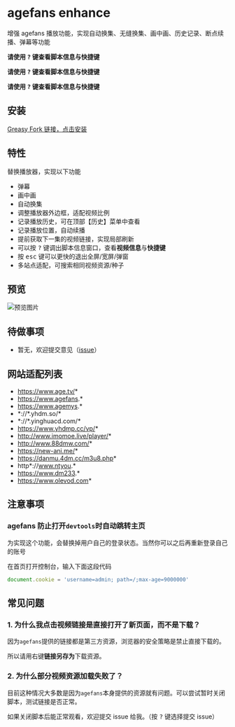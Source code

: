 # agefans enhance

增强 agefans 播放功能，实现自动换集、无缝换集、画中画、历史记录、断点续播、弹幕等功能

**请使用 <kbd>?</kbd> 键查看脚本信息与快捷键**

**请使用 <kbd>?</kbd> 键查看脚本信息与快捷键**

**请使用 <kbd>?</kbd> 键查看脚本信息与快捷键**

## 安装

[Greasy Fork 链接，点击安装](https://greasyfork.org/zh-CN/scripts/424023-agefans-enhance)

## 特性

替换播放器，实现以下功能

- 弹幕
- 画中画
- 自动换集
- 调整播放器外边框，适配视频比例
- 记录播放历史，可在顶部【历史】菜单中查看
- 记录播放位置，自动续播
- 提前获取下一集的视频链接，实现局部刷新
- 可以按 <kbd>?</kbd> 键调出脚本信息窗口，查看**视频信息**与**快捷键**
- 按 <kbd>esc</kbd> 键可以更快的退出全屏/宽屏/弹窗
- 多站点适配，可搜索相同视频资源/种子

## 预览

![预览图片](https://github.com/IronKinoko/asset/raw/master/agefans-enhance/preview.jpg)

## 待做事项

- 暂无，欢迎提交意见（[issue](https://github.com/IronKinoko/agefans-enhance/issues)）

## 网站适配列表

- https://www.age.tv/*
- https://www.agefans.*
- https://www.agemys.*
- \*://\*.yhdm.so/\*
- \*://\*.yinghuacd.com/\*
- https://www.yhdmp.cc/vp/*
- http://www.imomoe.live/player/*
- http://www.88dmw.com/*
- https://new-ani.me/*
- https://danmu.4dm.cc/m3u8.php*
- http*://www.ntyou.*
- https://www.dm233.*
- https://www.olevod.com*

## 注意事项

### agefans 防止打开`devtools`时自动跳转主页

为实现这个功能，会替换掉用户自己的登录状态。当然你可以之后再重新登录自己的账号

在首页打开控制台，输入下面这段代码

```javascript
document.cookie = 'username=admin; path=/;max-age=9000000'
```

## 常见问题

### 1. 为什么我点击视频链接是直接打开了新页面，而不是下载？

因为`agefans`提供的链接都是第三方资源，浏览器的安全策略是禁止直接下载的。

所以请用右键**链接另存为**下载资源。

### 2. 为什么部分视频资源加载失败了？

目前这种情况大多数是因为`agefans`本身提供的资源就有问题。可以尝试暂时关闭脚本，测试链接是否正常。

如果关闭脚本后能正常观看，欢迎提交 issue 给我。（按 <kbd>?</kbd> 键选择提交 issue）
